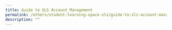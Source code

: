 ```yaml
---
title: Guide to SLS Account Management
permalink: /others/student-learning-space-sls/guide-to-sls-account-management/
description: ""
---
```

